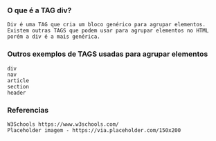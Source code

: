 ### O que é a TAG div?
    Div é uma TAG que cria um bloco genérico para agrupar elementos. Existem outras TAGS que podem usar para agrupar elementos no HTML porém a div é a mais genérica.

### Outros exemplos de TAGS usadas para agrupar elementos
    div
    nav
    article
    section
    header

### Referencias
    W3Schools https://www.w3schools.com/
    Placeholder imagem - https://via.placeholder.com/150x200